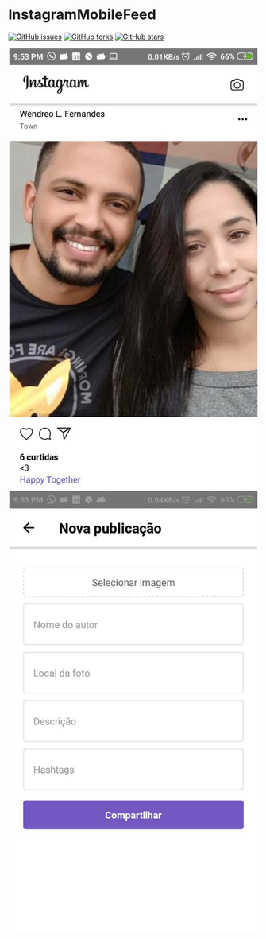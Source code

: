 # InstagramMobileFeed

[![GitHub issues](https://img.shields.io/github/issues/wendreof/InstagramMobileFeed)](https://github.com/wendreof/InstagramMobileFeed/issues)
[![GitHub forks](https://img.shields.io/github/forks/wendreof/InstagramMobileFeed)](https://github.com/wendreof/InstagramMobileFeed/network)
[![GitHub stars](https://img.shields.io/github/stars/wendreof/InstagramMobileFeed)](https://github.com/wendreof/InstagramMobileFeed/stargazers)


<p align="center">
 <img src="screenshot1.jpg" width="500"/>
  <img src="screenshot2.jpg" width="500"/>
</p>
